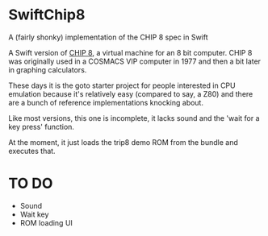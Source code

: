 # SwiftChip8
A (fairly shonky) implementation of the CHIP 8 spec in Swift

A Swift version of [CHIP 8](https://en.wikipedia.org/wiki/CHIP-8), a virtual machine for an 8 bit computer. CHIP 8 was originally used in a COSMACS VIP computer in 1977 and then a bit later in graphing calculators.

These days it is the goto starter project for people interested in CPU emulation because it's relatively easy (compared to say, a Z80) and there are a bunch of reference implementations knocking about.

Like most versions, this one is incomplete, it lacks sound and the 'wait for a key press' function.

At the moment, it just loads the trip8 demo ROM from the bundle and executes that.

# TO DO

- Sound
- Wait key
- ROM loading UI
